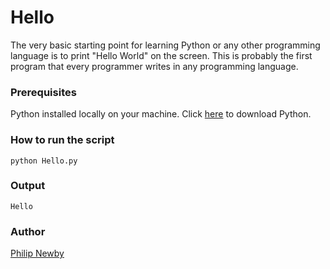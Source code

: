 # Hello

The very basic starting point for learning Python or any other programming language is to print "Hello World" on the screen. 
This is probably the first program that every programmer writes in any programming language.  

### Prerequisites
Python installed locally on your machine. Click [here](https://www.python.org/downloads/) to download Python.

### How to run the script
```
python Hello.py
```

### Output
``` 
Hello
```

### Author
[Philip Newby](https://github.com/pnewby060)



